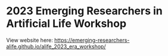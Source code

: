 # 2023 Emerging Researchers in Artificial Life Workshop

View website here: https://emerging-researchers-alife.github.io/alife_2023_era_workshop/
